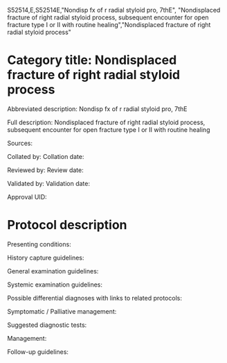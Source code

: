 S52514,E,S52514E,"Nondisp fx of r radial styloid pro, 7thE", "Nondisplaced fracture of right radial styloid process, subsequent encounter for open fracture type I or II with routine healing","Nondisplaced fracture of right radial styloid process"
# Category title: Nondisplaced fracture of right radial styloid process

Abbreviated description: Nondisp fx of r radial styloid pro, 7thE

Full description: Nondisplaced fracture of right radial styloid process, subsequent encounter for open fracture type I or II with routine healing

Sources:

Collated by:
Collation date:

Reviewed by:
Review date:

Validated by:
Validation date:

Approval UID:

# Protocol description

Presenting conditions:

History capture guidelines:

General examination guidelines:

Systemic examination guidelines:

Possible differential diagnoses with links to related protocols:

Symptomatic / Palliative management:

Suggested diagnostic tests:

Management:

Follow-up guidelines:
